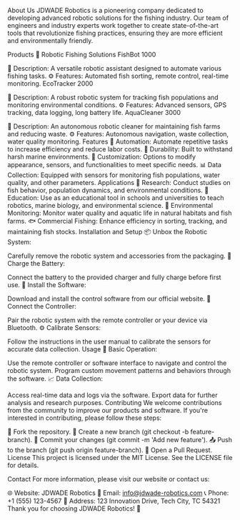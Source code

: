 About Us
JDWADE Robotics is a pioneering company dedicated to developing advanced robotic solutions for the fishing industry. Our team of engineers and industry experts work together to create state-of-the-art tools that revolutionize fishing practices, ensuring they are more efficient and environmentally friendly.

Products
🎣 Robotic Fishing Solutions
FishBot 1000

📝 Description: A versatile robotic assistant designed to automate various fishing tasks.
⚙️ Features: Automated fish sorting, remote control, real-time monitoring.
EcoTracker 2000

📝 Description: A robust robotic system for tracking fish populations and monitoring environmental conditions.
⚙️ Features: Advanced sensors, GPS tracking, data logging, long battery life.
AquaCleaner 3000

📝 Description: An autonomous robotic cleaner for maintaining fish farms and reducing waste.
⚙️ Features: Autonomous navigation, waste collection, water quality monitoring.
Features
🔄 Automation: Automate repetitive tasks to increase efficiency and reduce labor costs.
🔋 Durability: Built to withstand harsh marine environments.
🔧 Customization: Options to modify appearance, sensors, and functionalities to meet specific needs.
📊 Data Collection: Equipped with sensors for monitoring fish populations, water quality, and other parameters.
Applications
🔬 Research: Conduct studies on fish behavior, population dynamics, and environmental conditions.
🏫 Education: Use as an educational tool in schools and universities to teach robotics, marine biology, and environmental science.
🌊 Environmental Monitoring: Monitor water quality and aquatic life in natural habitats and fish farms.
🐟 Commercial Fishing: Enhance efficiency in sorting, tracking, and maintaining fish stocks.
Installation and Setup
📦 Unbox the Robotic System:

Carefully remove the robotic system and accessories from the packaging.
🔌 Charge the Battery:

Connect the battery to the provided charger and fully charge before first use.
💾 Install the Software:

Download and install the control software from our official website.
📶 Connect the Controller:

Pair the robotic system with the remote controller or your device via Bluetooth.
⚙️ Calibrate Sensors:

Follow the instructions in the user manual to calibrate the sensors for accurate data collection.
Usage
🚀 Basic Operation:

Use the remote controller or software interface to navigate and control the robotic system.
Program custom movement patterns and behaviors through the software.
📈 Data Collection:

Access real-time data and logs via the software.
Export data for further analysis and research purposes.
Contributing
We welcome contributions from the community to improve our products and software. If you're interested in contributing, please follow these steps:

🍴 Fork the repository.
🌿 Create a new branch (git checkout -b feature-branch).
💬 Commit your changes (git commit -m 'Add new feature').
📤 Push to the branch (git push origin feature-branch).
🔄 Open a Pull Request.
License
This project is licensed under the MIT License. See the LICENSE file for details.

Contact
For more information, please visit our website or contact us:

🌐 Website: JDWADE Robotics
📧 Email: info@jdwade-robotics.com
📞 Phone: +1 (555) 123-4567
🏢 Address: 123 Innovation Drive, Tech City, TC 54321
Thank you for choosing JDWADE Robotics! 🎉

